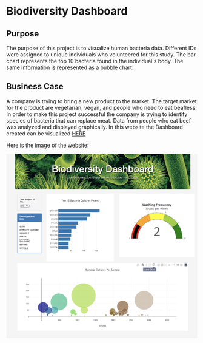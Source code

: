 # Biodiversity Dashboard

## Purpose

The purpose of this project is to visualize human bacteria data. Different IDs were assigned to unique individuals who volunteered for this study.  The bar chart represents the top 10 bacteria found in the individual's body.  The same information is represented as a bubble chart.

## Business Case

A company is trying to bring a new product to the market.  The target market for the product are vegetarian, vegan, and people who need to eat beafless.  In order to make this project successful the company is trying to identify species of bacteria that can replace meat.  Data from people who eat beef was analyzed and displayed graphically.  In this website the Dashboard created can be visualized [HERE](https://nataliavelasquez18.github.io/Web-based-Data-Visualization/)

Here is the image of the website:

<img src="https://github.com/NataliaVelasquez18/Web-based-Data-Visualization/blob/main/biodiversity_dashboard.png"/>
